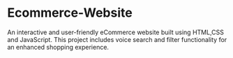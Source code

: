 # Ecommerce-Website
An interactive and user-friendly eCommerce website built using HTML,CSS and JavaScript.
This project includes voice search and filter functionality for an enhanced shopping experience.
